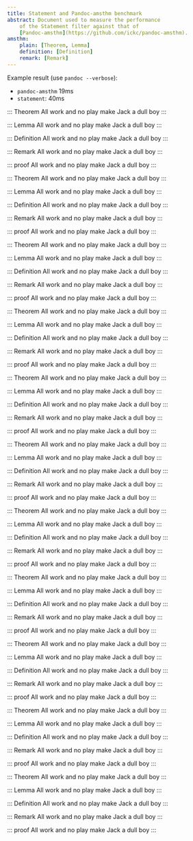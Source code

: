 ```yaml
---
title: Statement and Pandoc-amsthm benchmark
abstract: Document used to measure the performance
    of the Statement filter against that of
    [Pandoc-amsthm](https://github.com/ickc/pandoc-amsthm).
amsthm:
    plain: [Theorem, Lemma]
    definition: [Definition]
    remark: [Remark]
---
```


Example result (use `pandoc --verbose`):

* `pandoc-amsthm` 19ms
* `statement`: 40ms

::: Theorem
All work and no play make Jack a dull boy
:::

::: Lemma
All work and no play make Jack a dull boy
:::

::: Definition
All work and no play make Jack a dull boy
:::

::: Remark
All work and no play make Jack a dull boy
:::

::: proof
All work and no play make Jack a dull boy
:::

::: Theorem
All work and no play make Jack a dull boy
:::

::: Lemma
All work and no play make Jack a dull boy
:::

::: Definition
All work and no play make Jack a dull boy
:::

::: Remark
All work and no play make Jack a dull boy
:::

::: proof
All work and no play make Jack a dull boy
:::

::: Theorem
All work and no play make Jack a dull boy
:::

::: Lemma
All work and no play make Jack a dull boy
:::

::: Definition
All work and no play make Jack a dull boy
:::

::: Remark
All work and no play make Jack a dull boy
:::

::: proof
All work and no play make Jack a dull boy
:::

::: Theorem
All work and no play make Jack a dull boy
:::

::: Lemma
All work and no play make Jack a dull boy
:::

::: Definition
All work and no play make Jack a dull boy
:::

::: Remark
All work and no play make Jack a dull boy
:::

::: proof
All work and no play make Jack a dull boy
:::

::: Theorem
All work and no play make Jack a dull boy
:::

::: Lemma
All work and no play make Jack a dull boy
:::

::: Definition
All work and no play make Jack a dull boy
:::

::: Remark
All work and no play make Jack a dull boy
:::

::: proof
All work and no play make Jack a dull boy
:::

::: Theorem
All work and no play make Jack a dull boy
:::

::: Lemma
All work and no play make Jack a dull boy
:::

::: Definition
All work and no play make Jack a dull boy
:::

::: Remark
All work and no play make Jack a dull boy
:::

::: proof
All work and no play make Jack a dull boy
:::

::: Theorem
All work and no play make Jack a dull boy
:::

::: Lemma
All work and no play make Jack a dull boy
:::

::: Definition
All work and no play make Jack a dull boy
:::

::: Remark
All work and no play make Jack a dull boy
:::

::: proof
All work and no play make Jack a dull boy
:::

::: Theorem
All work and no play make Jack a dull boy
:::

::: Lemma
All work and no play make Jack a dull boy
:::

::: Definition
All work and no play make Jack a dull boy
:::

::: Remark
All work and no play make Jack a dull boy
:::

::: proof
All work and no play make Jack a dull boy
:::

::: Theorem
All work and no play make Jack a dull boy
:::

::: Lemma
All work and no play make Jack a dull boy
:::

::: Definition
All work and no play make Jack a dull boy
:::

::: Remark
All work and no play make Jack a dull boy
:::

::: proof
All work and no play make Jack a dull boy
:::

::: Theorem
All work and no play make Jack a dull boy
:::

::: Lemma
All work and no play make Jack a dull boy
:::

::: Definition
All work and no play make Jack a dull boy
:::

::: Remark
All work and no play make Jack a dull boy
:::

::: proof
All work and no play make Jack a dull boy
:::

::: Theorem
All work and no play make Jack a dull boy
:::

::: Lemma
All work and no play make Jack a dull boy
:::

::: Definition
All work and no play make Jack a dull boy
:::

::: Remark
All work and no play make Jack a dull boy
:::

::: proof
All work and no play make Jack a dull boy
:::